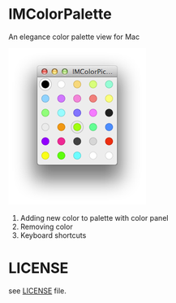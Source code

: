 IMColorPalette
=============

An elegance color palette view for Mac

![screenshot](screenshot.png)

1. Adding new color to palette with color panel
2. Removing color
3. Keyboard shortcuts

# LICENSE
see [LICENSE](LICENSE) file.

